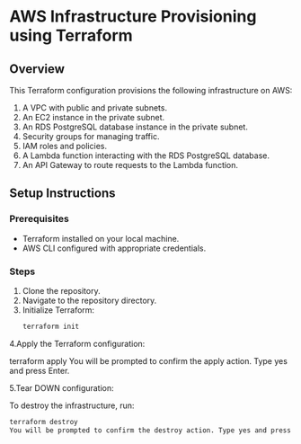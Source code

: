 # AWS Infrastructure Provisioning using Terraform

## Overview
This Terraform configuration provisions the following infrastructure on AWS:
1. A VPC with public and private subnets.
2. An EC2 instance in the private subnet.
3. An RDS PostgreSQL database instance in the private subnet.
4. Security groups for managing traffic.
5. IAM roles and policies.
6. A Lambda function interacting with the RDS PostgreSQL database.
7. An API Gateway to route requests to the Lambda function.

## Setup Instructions

### Prerequisites
- Terraform installed on your local machine.
- AWS CLI configured with appropriate credentials.

### Steps
1. Clone the repository.
2. Navigate to the repository directory.
3. Initialize Terraform:
   ```sh
   terraform init

4.Apply the Terraform configuration:

  terraform apply
  You will be prompted to confirm the apply action. Type yes and press Enter.

5.Tear DOWN configuration:

  To destroy the infrastructure, run:
 ```sh
 terraform destroy
 You will be prompted to confirm the destroy action. Type yes and press Enter.